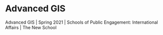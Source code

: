 # Advanced GIS
Advanced GIS | Spring 2021 | Schools of Public Engagement: International Affairs | The New School
